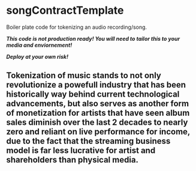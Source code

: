 # songContractTemplate
Boiler plate code for tokenizing an audio recording/song.  

***This code is not production ready!  You will need to tailor this to your media and enviornement!***

***Deploy at your own risk!***


## Tokenization of music stands to not only revolutionize a powefull industry that has been historically way behind current technological advancements, but also serves as another form of monetization for artists that have seen album sales diminish over the last 2 decades to nearly zero and reliant on live performance for income, due to the fact that the streaming business model is far less lucrative for artist and shareholders than physical media.
